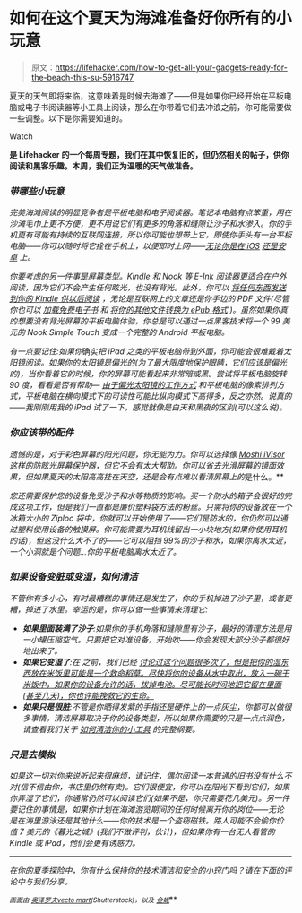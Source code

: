 # 如何在这个夏天为海滩准备好你所有的小玩意

> 原文：<https://lifehacker.com/how-to-get-all-your-gadgets-ready-for-the-beach-this-su-5916747>

夏天的天气即将来临，这意味着是时候去海滩了——但是如果你已经开始在平板电脑或电子书阅读器等小工具上阅读，那么在你带着它们去冲浪之前，你可能需要做一些调整。以下是你需要知道的。

Watch

[](http://lifehacker.com/tag/blast-from-the-past)**是 Lifehacker 的一个每周专题，我们在其中恢复旧的，但仍然相关的帖子，供你阅读和黑客乐趣。本周，我们正为温暖的天气做准备。**

### *带哪些小玩意*

*完美海滩阅读的明显竞争者是平板电脑和电子阅读器。笔记本电脑有点笨重，用在沙滩毛巾上更不方便，更不用说它们有更多的角落和缝隙让沙子和水渗入。你的手机更有可能有持续的互联网连接，所以你可能也想带上它，即使你手头有一台平板电脑——你可以随时将它拴在手机上，以便即时上网——[无论你是在 iOS](https://lifehacker.com/the-best-tethering-app-for-iphone-5865959) [还是安卓](http://lifehacker.com/the-best-tethering-app-for-android-5866160) 上。*

*你要考虑的另一件事是屏幕类型。Kindle 和 Nook 等 E-Ink 阅读器更适合在户外阅读，因为它们不会产生任何眩光，也没有背光。此外，你可以 [将任何东西发送到你的 Kindle 供以后阅读](https://lifehacker.com/how-to-send-anything-to-your-kindle-for-later-reading-5904858) ，无论是互联网上的文章还是你手边的 PDF 文件(尽管你也可以 [加载免费电子书](http://lifehacker.com/how-to-load-up-your-ereader-with-ebooks-for-free-5856977) 和 [将你的其他文件转换为 ePub 格式](http://lifehacker.com/how-can-i-convert-pdfs-and-other-ebooks-to-the-epub-for-5509965) )。虽然如果你真的想要没有背光屏幕的平板电脑体验，你总是可以通过一点黑客技术将一个 99 美元的 Nook Simple Touch 变成一个完整的 Android 平板电脑。*

*有一点要记住:如果你*确实*把 iPad 之类的平板电脑带到外面，你可能会很难戴着太阳镜阅读。如果你的太阳镜是偏光的(为了最大限度地保护眼睛，它们应该是偏光的)，当你看着它的时候，你的屏幕可能看起来非常暗或黑。尝试将平板电脑旋转 90 度，看看是否有帮助— [由于偏光太阳镜的工作方式](http://www.imore.com/2012/04/02/ipad-direct-sunlight/) 和平板电脑的像素排列方式，平板电脑在横向模式下的可读性可能比纵向模式下高得多，反之亦然。说真的——我刚刚用我的 iPad 试了一下，感觉就像是白天和黑夜的区别(可以这么说)。*

### *你应该带的配件*

*遗憾的是，对于彩色屏幕的阳光问题，你无能为力。你可以选择像 [Moshi iVisor](http://store.moshimonde.com/ivisor-ag-ipad.html) 这样的防眩光屏幕保护器，但它不会有太大帮助。你可以省去光滑屏幕的镜面效果，但如果夏天的太阳高高挂在天空，还是会有点难以看清屏幕上的*是什么。**

*您还需要保护您的设备免受沙子和水等物质的影响。买一个防水的箱子会很好的完成这项工作，但是我们一直都是廉价塑料袋方法的粉丝。只需将你的设备放在一个冰箱大小的 Ziploc 袋中，你就可以开始使用了——它们是防水的，你仍然可以通过塑料使用设备的触摸屏。你可能需要为耳机线留出一小块地方(如果你使用耳机的话)，但这没什么大不了的——它可以阻挡 99%的沙子和水，如果你离水太近，一个小洞就是个问题...你的平板电脑离水太近了。*

### *如果设备变脏或变湿，如何清洁*

*不管你有多小心，有时最糟糕的事情还是发生了，你的手机掉进了沙子里，或者更糟，掉进了水里。幸运的是，你可以做一些事情来清理它:*

*   ***如果里面装满了沙子**:如果你的手机角落和缝隙里有沙子，最好的清理方法是用一小罐压缩空气。只要把它对准设备，开始吹——你会发现大部分沙子都很好地出来了。*
*   ***如果它变湿了**:在 之前，我们已经 [讨论过这个问题很多次了，但是把你的湿东西放在米饭里可能是一个救命稻草。尽快将你的设备从水中取出，放入一碗干米饭中，如果你的设备允许的话，拔掉电池。尽可能长时间地把它留在里面(甚至几天)，你也许能挽救它的生命。](http://lifehacker.com/testimonial-rice-resurrects-even-the-most-soaked-of-ga-5435480)*
*   ***如果只是很脏**:不管是你晒得发紫的手指还是硬件上的一点灰尘，你都可以做很多事情。清洁屏幕取决于你的设备类型，所以如果你需要的只是一点点润色，请查看我们关于 [如何清洁你的小工具](http://lifehacker.com/how-to-properly-clean-all-your-gadgets-without-ruining-5875667) 的完整纲要。*

### *只是去模拟*

*如果这一切对你来说听起来很麻烦，请记住，偶尔阅读一本普通的旧书没有什么不对(信不信由你，书店里仍然有卖)。它们很便宜，你可以在阳光下看到它们，如果你弄湿了它们，你通常仍然可以阅读它们(如果不是，你只需要花几美元)。另一件要记住的事情是，如果你计划在海滩游览期间的任何时候离开你的岗位——无论是在海里游泳还是其他什么——你的技术是一个盗窃磁铁。路人可能不会偷你价值 7 美元的《暮光之城》(我们不做评判，伙计)，但如果你有一台无人看管的 Kindle 或 iPad，他们会更有诱惑力。*

* * *

*在你的夏季探险中，你有什么保持你的技术清洁和安全的小窍门吗？请在下面的评论中与我们分享。*

*<small>*画面由*</small> [<small>*奥泽罗夫*</small>](http://www.shutterstock.com/pic.mhtml?id=55864612)<small></small>*[<small>*vecto mart*</small>](http://www.shutterstock.com/pic.mhtml?id=94096855)<small>*(Shutterstock)，以及*</small> [<small>*金妮*</small>](http://www.flickr.com/photos/ginnerobot/4552277923)<small></small>**